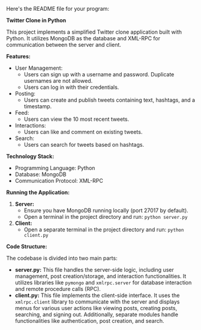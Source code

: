 Here's the README file for your program:

**Twitter Clone in Python**

This project implements a simplified Twitter clone application built with Python. It utilizes MongoDB as the database and XML-RPC for communication between the server and client.

**Features:**

* User Management:
    * Users can sign up with a username and password. Duplicate usernames are not allowed.
    * Users can log in with their credentials.
* Posting:
    * Users can create and publish tweets containing text, hashtags, and a timestamp.
* Feed:
    * Users can view the 10 most recent tweets.
* Interactions:
    * Users can like and comment on existing tweets.
* Search:
    * Users can search for tweets based on hashtags.

**Technology Stack:**

* Programming Language: Python
* Database: MongoDB
* Communication Protocol: XML-RPC

**Running the Application:**

1. **Server:**
    * Ensure you have MongoDB running locally (port 27017 by default).
    * Open a terminal in the project directory and run: `python server.py`
2. **Client:**
    * Open a separate terminal in the project directory and run: `python client.py`

**Code Structure:**

The codebase is divided into two main parts:

* **server.py:** This file handles the server-side logic, including user management, post creation/storage, and interaction functionalities. It utilizes libraries like `pymongo` and `xmlrpc.server` for database interaction and remote procedure calls (RPC).
* **client.py:** This file implements the client-side interface. It uses the `xmlrpc.client` library to communicate with the server and displays menus for various user actions like viewing posts, creating posts, searching, and signing out. Additionally, separate modules handle functionalities like authentication, post creation, and search.